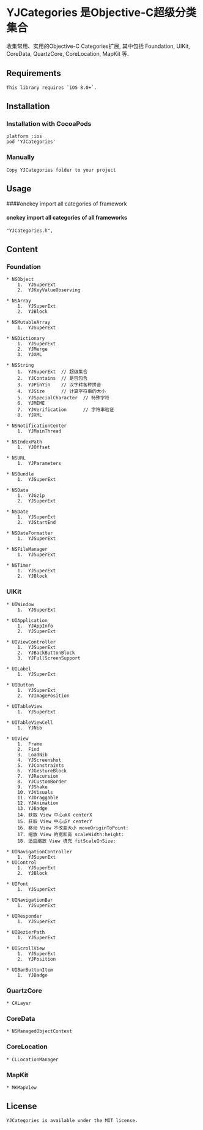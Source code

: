 YJCategories 是Objective-C超级分类集合
================

收集常用、实用的Objective-C Categories扩展, 其中包括 Foundation, UIKit, CoreData, QuartzCore, CoreLocation, MapKit 等.

## Requirements
    This library requires `iOS 8.0+`.

## Installation

### Installation with CocoaPods

    platform :ios
    pod 'YJCategories'

### Manually

    Copy YJCategories folder to your project

## Usage

####onekey import all categories of framework
 
#### onekey import all categories of all frameworks

    "YJCategories.h",

## Content
### Foundation

    * NSObject
        1.  YJSuperExt
        2.  YJKeyValueObserving

    * NSArray
        1.  YJSuperExt
        2.  YJBlock

    * NSMutableArray
        1.  YJSuperExt

    * NSDictionary
        1.  YJSuperExt
        2.  YJMerge
        3.  YJXML

    * NSString
        1.  YJSuperExt  // 超级集合
        2.  YJContains  // 是否包含
        3.  YJPinYin    // 汉字转各种拼音
        4.  YJSize      // 计算字符串的大小
        5.  YJSpecialCharacter  // 特殊字符 
        6.  YJMIME
        7.  YJVerification      // 字符串验证
        8.  YJXML

    * NSNotificationCenter
        1.  YJMainThread

    * NSIndexPath
        1.  YJOffset

    * NSURL
        1.  YJParameters

    * NSBundle
        1.  YJSuperExt

    * NSData
        1.  YJGzip
        2.  YJSuperExt

    * NSDate
        1.  YJSuperExt
        2.  YJStartEnd

    * NSDateFormatter
        1.  YJSuperExt

    * NSFileManager
        1.  YJSuperExt

    * NSTimer
        1.  YJSuperExt
        2.  YJBlock


### UIKit
    * UIWindow
        1.  YJSuperExt
    
    * UIApplication
        1.  YJAppInfo
        2.  YJSuperExt

    * UIViewController
        1.  YJSuperExt
        2.  YJBackButtonBlock
        3.  YJFullScreenSupport

    * UILabel
        1.  YJSuperExt

    * UIButton
        1.  YJSuperExt
        2.  YJImagePosition

    * UITableView
        1.  YJSuperExt

    * UITableViewCell
        1.  YJNib

    * UIView
        1.  Frame
        2.  Find
        3.  LoadNib
        4.  YJScreenshot
        5.  YJConstraints
        6.  YJGestureBlock
        7.  YJRecursion
        8.  YJCustomBorder
        9.  YJShake
        10. YJVisuals
        11. YJDraggable
        12. YJAnimation
        13. YJBadge
        14. 获取 View 中心点X centerX
        15. 获取 View 中心点Y centerY
        16. 移动 View 不改变大小 moveOriginToPoint:
        17. 缩放 View 的宽和高 scaleWidth:height:
        18. 适应缩放 View 填充 fitScaleInSize:

    * UINavigationController
        1.  YJSuperExt
    * UIControl
        1.  YJSuperExt
        2.  YJBlock

    * UIFont
        1.  YJSuperExt

    * UINavigationBar
        1.  YJSuperExt

    * UIResponder
        1.  YJSuperExt

    * UIBezierPath
        1.  YJSuperExt

    * UIScrollView
        1.  YJSuperExt
        2.  YJPosition

    * UIBarButtonItem
        1.  YJBadge


### QuartzCore
    * CALayer

### CoreData
    * NSManagedObjectContext

### CoreLocation
    * CLLocationManager

### MapKit
    * MKMapView

## License

    YJCategories is available under the MIT license.

